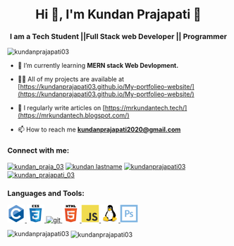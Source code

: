 <h1 align="center">Hi 👋, I'm Kundan Prajapati 💖</h1>
<h3 align="center">I am a Tech Student ||Full Stack web Developer || Programmer</h3>

<p align="left"> <img src="https://komarev.com/ghpvc/?username=kundanprajapati03&label=Profile%20views&color=0e75b6&style=flat" alt="kundanprajapati03" /> </p>

- 🌱 I’m currently learning **MERN stack Web Devlopment.**

- 👨‍💻 All of my projects are available at [https://kundanprajapati03.github.io/My-portfolieo-website/](https://kundanprajapati03.github.io/My-portfolieo-website/)

- 📝 I regularly write articles on [https://mrkundantech.tech/](https://mrkundantech.blogspot.com/)

- 📫 How to reach me **kundanprajapati2020@gmail.com**

<h3 align="left">Connect with me:</h3>
<p align="left">
<a href="https://twitter.com/kundan_praja_03" target="blank"><img align="center" src="https://raw.githubusercontent.com/rahuldkjain/github-profile-readme-generator/master/src/images/icons/Social/twitter.svg" alt="kundan_praja_03" height="30" width="40" /></a>
<a href="https://linkedin.com/in/kundan lastname" target="blank"><img align="center" src="https://raw.githubusercontent.com/rahuldkjain/github-profile-readme-generator/master/src/images/icons/Social/linked-in-alt.svg" alt="kundan lastname" height="30" width="40" /></a>
<a href="https://fb.com/kundanprajapati03" target="blank"><img align="center" src="https://raw.githubusercontent.com/rahuldkjain/github-profile-readme-generator/master/src/images/icons/Social/facebook.svg" alt="kundanprajapati03" height="30" width="40" /></a>
<a href="https://instagram.com/kundan_prajapati_03" target="blank"><img align="center" src="https://raw.githubusercontent.com/rahuldkjain/github-profile-readme-generator/master/src/images/icons/Social/instagram.svg" alt="kundan_prajapati_03" height="30" width="40" /></a>
</p>

<h3 align="left">Languages and Tools:</h3>
<p align="left"> <a href="https://www.cprogramming.com/" target="_blank" rel="noreferrer"> <img src="https://raw.githubusercontent.com/devicons/devicon/master/icons/c/c-original.svg" alt="c" width="40" height="40"/> </a> <a href="https://www.w3schools.com/css/" target="_blank" rel="noreferrer"> <img src="https://raw.githubusercontent.com/devicons/devicon/master/icons/css3/css3-original-wordmark.svg" alt="css3" width="40" height="40"/> </a> <a href="https://git-scm.com/" target="_blank" rel="noreferrer"> <img src="https://www.vectorlogo.zone/logos/git-scm/git-scm-icon.svg" alt="git" width="40" height="40"/> </a> <a href="https://www.w3.org/html/" target="_blank" rel="noreferrer"> <img src="https://raw.githubusercontent.com/devicons/devicon/master/icons/html5/html5-original-wordmark.svg" alt="html5" width="40" height="40"/> </a> <a href="https://developer.mozilla.org/en-US/docs/Web/JavaScript" target="_blank" rel="noreferrer"> <img src="https://raw.githubusercontent.com/devicons/devicon/master/icons/javascript/javascript-original.svg" alt="javascript" width="40" height="40"/> </a> <a href="https://www.linux.org/" target="_blank" rel="noreferrer"> <img src="https://raw.githubusercontent.com/devicons/devicon/master/icons/linux/linux-original.svg" alt="linux" width="40" height="40"/> </a> <a href="https://www.photoshop.com/en" target="_blank" rel="noreferrer"> <img src="https://raw.githubusercontent.com/devicons/devicon/master/icons/photoshop/photoshop-line.svg" alt="photoshop" width="40" height="40"/> </a> </p>

<p><img align="left" src="https://github-readme-stats.vercel.app/api/top-langs?username=kundanprajapati03&show_icons=true&locale=en&layout=compact" alt="kundanprajapati03" /></p>

<p>&nbsp;<img align="center" src="https://github-readme-stats.vercel.app/api?username=kundanprajapati03&show_icons=true&locale=en" alt="kundanprajapati03" /></p>
